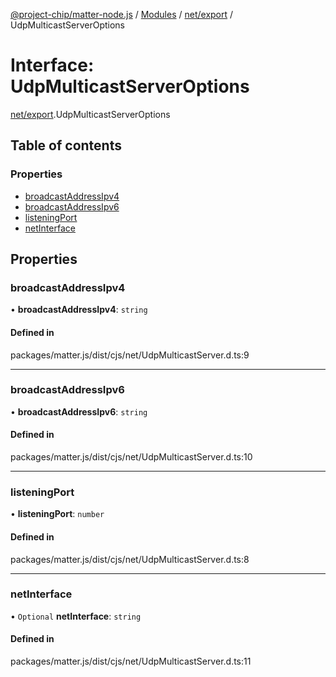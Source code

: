 [@project-chip/matter-node.js](../README.md) / [Modules](../modules.md) / [net/export](../modules/net_export.md) / UdpMulticastServerOptions

# Interface: UdpMulticastServerOptions

[net/export](../modules/net_export.md).UdpMulticastServerOptions

## Table of contents

### Properties

- [broadcastAddressIpv4](net_export.UdpMulticastServerOptions.md#broadcastaddressipv4)
- [broadcastAddressIpv6](net_export.UdpMulticastServerOptions.md#broadcastaddressipv6)
- [listeningPort](net_export.UdpMulticastServerOptions.md#listeningport)
- [netInterface](net_export.UdpMulticastServerOptions.md#netinterface)

## Properties

### broadcastAddressIpv4

• **broadcastAddressIpv4**: `string`

#### Defined in

packages/matter.js/dist/cjs/net/UdpMulticastServer.d.ts:9

___

### broadcastAddressIpv6

• **broadcastAddressIpv6**: `string`

#### Defined in

packages/matter.js/dist/cjs/net/UdpMulticastServer.d.ts:10

___

### listeningPort

• **listeningPort**: `number`

#### Defined in

packages/matter.js/dist/cjs/net/UdpMulticastServer.d.ts:8

___

### netInterface

• `Optional` **netInterface**: `string`

#### Defined in

packages/matter.js/dist/cjs/net/UdpMulticastServer.d.ts:11
